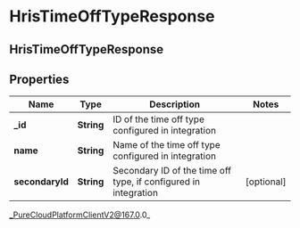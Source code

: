 # HrisTimeOffTypeResponse

## HrisTimeOffTypeResponse

## Properties

|Name | Type | Description | Notes|
|------------ | ------------- | ------------- | -------------|
| **_id** | **String** | ID of the time off type configured in integration | |
| **name** | **String** | Name of the time off type configured in integration | |
| **secondaryId** | **String** | Secondary ID of the time off type, if configured in integration | [optional] |



_PureCloudPlatformClientV2@167.0.0_

